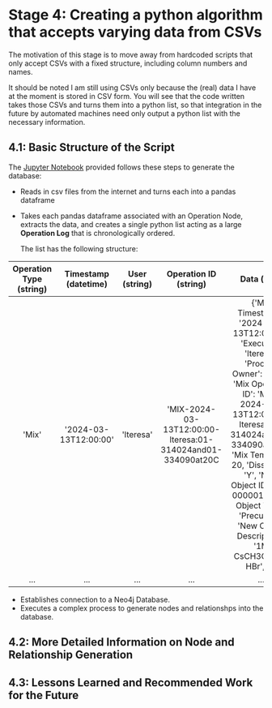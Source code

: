 # Stage 4: Creating a python algorithm that accepts varying data from CSVs

The motivation of this stage is to move away from hardcoded scripts that only accept CSVs with a fixed structure, including column numbers and names. 

It should be noted I am still using CSVs only because the (real) data I have at the moment is stored in CSV form. You will see that the code written takes those CSVs and turns them into a python list, so that integration in the future by automated machines need only output a python list with the necessary information.

## 4.1: Basic Structure of the Script

The [Jupyter Notebook](https://github.com/lteresah/AMLS-GraphDatabase/blob/main/Stage4/neo4jPythonAPI_DynamicCSV.ipynb) provided follows these steps to generate the database:

* Reads in csv files from the internet and turns each into a pandas dataframe
* Takes each pandas dataframe associated with an Operation Node, extracts the data, and creates a single python list acting as a large **Operation Log** that is chronologically ordered.

  The list has the following structure:

| Operation Type (string) | Timestamp (datetime) | User (string) |  Operation ID (string) | Data (dict) |
|:--------------:|:---------:|:----:|:-------------:|:----:|
| 'Mix' |'2024-03-13T12:00:00'|'lteresa'| 'MIX-2024-03-13T12:00:00-lteresa:01-314024and01-334090at20C| {'Mix Timestamp': '2024-03-13T12:00:00',  'Executor': 'lteresa', 'Process Owner': 'dasb', 'Mix Operation ID': 'MIX-2024-03-13T12:00:00-lteresa:01-314024and01-334090at20C', 'Mix Temp (C)': 20, 'Dissolved': 'Y', 'New Object ID': '02-000001', 'New Object Type': 'Precursor', 'New Object Description': '1M CsCH3COO in HBr', ...}|
| ... | ... | ... | ... | ... | 

* Establishes connection to a Neo4j Database.
* Executes a complex process to generate nodes and relationshps into the database.

## 4.2: More Detailed Information on Node and Relationship Generation

## 4.3: Lessons Learned and Recommended Work for the Future
